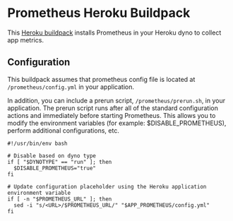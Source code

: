 # Prometheus Heroku Buildpack

This [Heroku buildpack][1] installs Prometheus in your Heroku dyno to collect app metrics.

## Configuration

This buildpack assumes that prometheus config file is located at `/prometheus/config.yml` in your application.

In addition, you can include a prerun script, `/prometheus/prerun.sh`, in your application. 
The prerun script runs after all of the standard configuration actions and immediately before starting Prometheus. 
This allows you to modify the environment variables (for example: $DISABLE_PROMETHEUS), perform additional configurations, etc.

```shell
#!/usr/bin/env bash

# Disable based on dyno type
if [ "$DYNOTYPE" == "run" ]; then
  $DISABLE_PROMETHEUS="true"
fi

# Update configuration placeholder using the Heroku application environment variable
if [ -n "$PROMETHEUS_URL" ]; then
  sed -i "s/<URL>/$PROMETHEUS_URL/" "$APP_PROMETHEUS/config.yml"
fi
```

[1]: https://devcenter.heroku.com/articles/buildpacks

